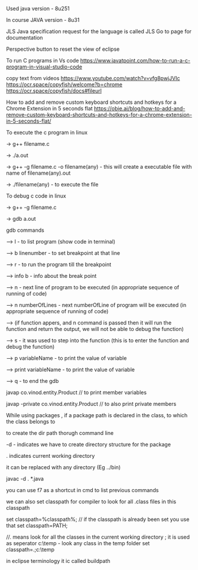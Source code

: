 Used java version - 8u251

In course JAVA version - 8u31

JLS
Java specification request for the language is called JLS
Go to page for documentation

Perspective button to reset the view of eclipse

To run C programs in Vs code
https://www.javatpoint.com/how-to-run-a-c-program-in-visual-studio-code

copy text from videos
https://www.youtube.com/watch?v=vfg8pwjJVIc
https://ocr.space/copyfish/welcome?b=chrome
https://ocr.space/copyfish/docs#fileurl

How to add and remove custom keyboard shortcuts and hotkeys for a Chrome Extension in 5 seconds flat
https://obie.ai/blog/how-to-add-and-remove-custom-keyboard-shortcuts-and-hotkeys-for-a-chrome-extension-in-5-seconds-flat/

To execute the c program in linux

-> g++ filename.c

-> ./a.out

-> g++ -g filename.c -o filename(any)  - this will create a executable file with name of filename(any).out

-> ./filename(any) - to execute the file

To debug c code in linux

-> g++ -g filename.c

-> gdb a.out

gdb commands

--> l - to list program (show code in terminal)

--> b linenumber - to set breakpoint at that line

--> r - to run the program till the breakpoint

--> info b - info about the break point

--> n - next line of program to be executed (in appropriate sequence of running of code)

--> n numberOfLines - next numberOfLine of program will be executed (in appropriate sequence of running of code)

--> (if function appers, and n command is passed then it will run the function and return the output, we will not be able to debug the function)

--> s - it was used to step into the function (this is to enter the function and debug the function)

--> p variableName - to print the value of variable

--> print variableName - to print the value of variable

--> q - to end the gdb

javap co.vinod.entity.Product // to print member variables

javap -private co.vinod.entity.Product // to also print private members

While using packages , if a package path is declared in the class, to which the class belongs to 

to create the dir path thorugh command line

-d  -  indicates we have to create directory structure for the package

.  indicates current working directory

it can be replaced with any directory (Eg    ../bin)

javac -d . *.java


you can use f7 as a shortcut in cmd to list previous commands

we can also set classpath for compiler to look for all .class files in this classpath

set classpath=%classpath%; //  if the classpath is already been set you use that
set classpath=PATH;

//. means look for all the classes in the current working directory
; it is used as seperator
c:\temp - look any class in the temp folder
set classpath=.;c:\temp

in eclipse terminology it ic called buildpath
